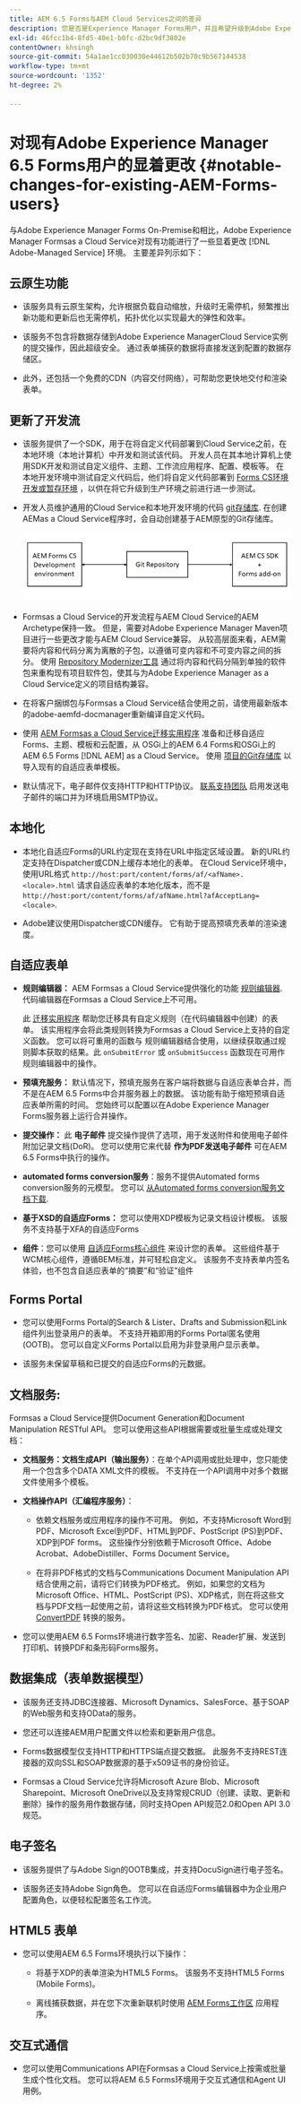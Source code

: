 ```yaml
---
title: AEM 6.5 Forms与AEM Cloud Services之间的差异
description: 您是否是Experience Manager Forms用户，并且希望升级到Adobe Experience Manager Formsas a Cloud Service？ 在升级或迁移到Cloud Service之前，比较AEM 6.5 Forms和AEM Cloud Services并了解最显着的更改。
exl-id: 46fcc1b4-8fd5-40e1-b0fc-d2bc9df3802e
contentOwner: khsingh
source-git-commit: 54a1ae1cc030030e44612b502b70c9b567144538
workflow-type: tm+mt
source-wordcount: '1352'
ht-degree: 2%

---
```


# 对现有Adobe Experience Manager 6.5 Forms用户的显着更改  {#notable-changes-for-existing-AEM-Forms-users}

与Adobe Experience Manager Forms On-Premise和相比，Adobe Experience Manager Formsas a Cloud Service对现有功能进行了一些显着更改 [!DNL Adobe-Managed Service] 环境。 主要差异列示如下：

## 云原生功能

* 该服务具有云原生架构，允许根据负载自动缩放，升级时无需停机，频繁推出新功能和更新后也无需停机，拓扑优化以实现最大的弹性和效率。

* 该服务不包含将数据存储到Adobe Experience ManagerCloud Service实例的提交操作，因此超级安全。 通过表单捕获的数据将直接发送到配置的数据存储区。

* 此外，还包括一个免费的CDN（内容交付网络），可帮助您更快地交付和渲染表单。


## 更新了开发流

* 该服务提供了一个SDK，用于在将自定义代码部署到Cloud Service之前，在本地环境（本地计算机）中开发和测试该代码。 开发人员在其本地计算机上使用SDK开发和测试自定义组件、主题、工作流应用程序、配置、模板等。 在本地开发环境中测试自定义代码后，他们将自定义代码部署到 [Forms CS环境开发或暂存环境](/help/implementing/cloud-manager/deploy-code.md) ，以供在将它升级到生产环境之前进行进一步测试。

* 开发人员维护通用的Cloud Service和本地开发环境的代码 [git存储库](https://experienceleague.adobe.com/docs/experience-manager-cloud-service/content/implementing/using-cloud-manager/managing-code/cloud-manager-repositories.html). 在创建AEMas a Cloud Service程序时，会自动创建基于AEM原型的Git存储库。

   ![](/help/forms/assets/git-repo-local-and-forms-cs.png)

* Formsas a Cloud Service的开发流程与AEM Cloud Service的AEM Archetype保持一致。 但是，需要对Adobe Experience Manager Maven项目进行一些更改才能与AEM Cloud Service兼容。 从较高层面来看，AEM需要将内容和代码分离为离散的子包，以遵循可变内容和不可变内容之间的拆分。 使用 [Repository Modernizer工具](https://experienceleague.adobe.com/docs/experience-manager-cloud-service/moving/refactoring-tools/repo-modernizer.html) 通过将内容和代码分隔到单独的软件包来重构现有项目软件包，使其与为Adobe Experience Manager as a Cloud Service定义的项目结构兼容。

* 在将客户捆绑包与Formsas a Cloud Service结合使用之前，请使用最新版本的adobe-aemfd-docmanager重新编译自定义代码。

* 使用 [AEM Formsas a Cloud Service迁移实用程序](/help/forms/migrate-to-forms-as-a-cloud-service.md) 准备和迁移自适应Forms、主题、模板和云配置，从 <!-- AEM 6.3 Forms--> OSGi上的AEM 6.4 Forms和OSGi上的AEM 6.5 Forms [!DNL AEM] as a Cloud Service。 使用 [项目的Git存储库](/help/implementing/cloud-manager/managing-code/cloud-manager-repositories.md) 以导入现有的自适应表单模板。

* 默认情况下，电子邮件仅支持HTTP和HTTP协议。 [联系支持团队](https://experienceleague.adobe.com/docs/experience-manager-cloud-service/implementing/developing/development-guidelines.html#sending-email) 启用发送电子邮件的端口并为环境启用SMTP协议。

## 本地化

* 本地化自适应Forms的URL约定现在支持在URL中指定区域设置。 新的URL约定支持在Dispatcher或CDN上缓存本地化的表单。 在Cloud Service环境中，使用URL格式 `http://host:port/content/forms/af/<afName>.<locale>.html` 请求自适应表单的本地化版本，而不是 `http://host:port/content/forms/af/afName.html?afAcceptLang=<locale>`.

* Adobe建议使用Dispatcher或CDN缓存。 它有助于提高预填充表单的渲染速度。


## 自适应表单

* **规则编辑器：** AEM Formsas a Cloud Service提供强化的功能 [规则编辑器](rule-editor.md#visual-rule-editor). 代码编辑器在Formsas a Cloud Service上不可用。

   此 [迁移实用程序](/help/forms/migrate-to-forms-as-a-cloud-service.md) 帮助您迁移具有自定义规则（在代码编辑器中创建）的表单。 该实用程序会将此类规则转换为Formsas a Cloud Service上支持的自定义函数。 您可以将可重用的函数与 规则编辑器结合使用，以继续获取通过规则脚本获取的结果。此 `onSubmitError` 或 `onSubmitSuccess` 函数现在可用作规则编辑器中的操作。

* **预填充服务：** 默认情况下，预填充服务在客户端将数据与自适应表单合并，而不是在AEM 6.5 Forms中合并服务器上的数据。 该功能有助于缩短预填自适应表单所需的时间。 您始终可以配置以在Adobe Experience Manager Forms服务器上运行合并操作。

* **提交操作：** 此 **电子邮件** 提交操作提供了选项，用于发送附件和使用电子邮件附加记录文档(DoR)。 您可以使用它来代替 **作为PDF发送电子邮件** 可在AEM 6.5 Forms中执行的操作。

* **automated forms conversion服务**：服务不提供Automated forms conversion服务的元模型。 您可以 [从Automated forms conversion服务文档下载](https://experienceleague.adobe.com/docs/aem-forms-automated-conversion-service/using/extending-the-default-meta-model.html?lang=en#default-meta-model).

* **基于XSD的自适应Forms：** 您可以使用XDP模板为记录文档设计模板。 该服务不支持基于XFA的自适应Forms

* **组件**：您可以使用 [自适应Forms核心组件](/help/forms/creating-adaptive-form-core-components.md) 来设计您的表单。 这些组件基于WCM核心组件，遵循BEM标准，并可轻松自定义。 该服务不支持表单内签名体验，也不包含自适应表单的“摘要”和“验证”组件

## Forms Portal

* 您可以使用Forms Portal的Search &amp; Lister、Drafts and Submission和Link组件列出登录用户的表单。 不支持开箱即用的Forms Portal匿名使用(OOTB)。 您可以自定义Forms Portal以启用为非登录用户显示表单。

* 该服务未保留草稿和已提交的自适应Forms的元数据。

## 文档服务:

Formsas a Cloud Service提供Document Generation和Document Manipulation RESTful API。 您可以使用这些API根据需要或批量生成或处理文档：

* **文档服务：文档生成API（输出服务）**：在单个API调用或批处理中，您只能使用一个包含多个DATA XML文件的模板。 不支持在一个API调用中对多个数据文件使用多个模板。

* **文档操作API（汇编程序服务）**：

   * 依赖文档服务或应用程序的操作不可用。 例如，不支持Microsoft Word到PDF、Microsoft Excel到PDF、HTML到PDF、PostScript (PS)到PDF、XDP到PDF forms。 这些操作分别依赖于Microsoft Office、Adobe Acrobat、AdobeDistiller、Forms Document Service。

   * 在将非PDF格式的文档与Communications Document Manipulation API结合使用之前，请将它们转换为PDF格式。 例如，如果您的文档为Microsoft Office、HTML、PostScript (PS)、XDP格式，则在将这些文档与PDF文档一起使用之前，请将这些文档转换为PDF格式。 您可以使用 [ConvertPDF](https://experienceleague.adobe.com/docs/experience-manager-65/forms/use-document-services/using-convertpdf-service.html) 转换的服务。

* 您可以使用AEM 6.5 Forms环境进行数字签名、加密、Reader扩展、发送到打印机、转换PDF和条形码Forms服务。


## 数据集成（表单数据模型）

* 该服务还支持JDBC连接器、Microsoft Dynamics、SalesForce、基于SOAP的Web服务和支持OData的服务。

* 您还可以连接AEM用户配置文件以检索和更新用户信息。

* Forms数据模型仅支持HTTP和HTTPS端点提交数据。 此服务不支持REST连接器的双向SSL和SOAP数据源的基于x509证书的身份验证。

* Formsas a Cloud Service允许将Microsoft Azure Blob、Microsoft Sharepoint、Microsoft OneDrive以及支持常规CRUD（创建、读取、更新和删除）操作的服务用作数据存储，同时支持Open API规范2.0和Open API 3.0规范。


## 电子签名

* 该服务提供了与Adobe Sign的OOTB集成，并支持DocuSign进行电子签名。

* 该服务还支持Adobe Sign角色。 您可以在自适应Forms编辑器中为企业用户配置角色，以便轻松配置签名工作流。


## HTML5 表单

* 您可以使用AEM 6.5 Forms环境执行以下操作：

   * 将基于XDP的表单渲染为HTML5 Forms。 该服务不支持HTML5 Forms (Mobile Forms)。

   * 离线捕获数据，并在您下次重新联机时使用 [AEM Forms工作区](https://experienceleague.adobe.com/docs/experience-manager-65/forms/use-aem-forms-workspace/introduction-html-workspace.html) 应用程序。

## 交互式通信

* 您可以使用Communications API在Formsas a Cloud Service上按需或批量生成个性化文档。 您可以将AEM 6.5 Forms环境用于交互式通信和Agent UI用例。


